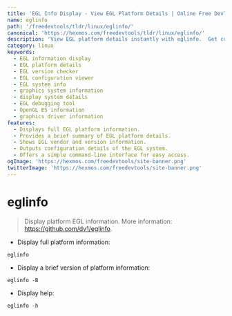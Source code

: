```yaml
---
title: 'EGL Info Display - View EGL Platform Details | Online Free DevTools by Hexmos'
name: eglinfo
path: '/freedevtools/tldr/linux/eglinfo/'
canonical: 'https://hexmos.com/freedevtools/tldr/linux/eglinfo/'
description: 'View EGL platform details instantly with eglinfo.  Get comprehensive or brief information about your EGL setup. Free online tool, no registration required.'
category: linux
keywords:
  - EGL information display
  - EGL platform details
  - EGL version checker
  - EGL configuration viewer
  - EGL system info
  - graphics system information
  - display system details
  - EGL debugging tool
  - OpenGL ES information
  - graphics driver information
features:
  - Displays full EGL platform information.
  - Provides a brief summary of EGL platform details.
  - Shows EGL vendor and version information.
  - Outputs configuration details of the EGL system.
  - Offers a simple command-line interface for easy access.
ogImage: 'https://hexmos.com/freedevtools/site-banner.png'
twitterImage: 'https://hexmos.com/freedevtools/site-banner.png'
---
```


# eglinfo

> Display platform EGL information.
> More information: <https://github.com/dv1/eglinfo>.

- Display full platform information:

`eglinfo`

- Display a brief version of platform information:

`eglinfo -B`

- Display help:

`eglinfo -h`
